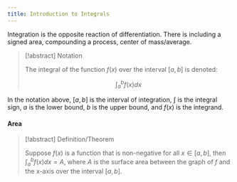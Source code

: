 ```yaml
---
title: Introduction to Integrals
---
```


Integration is the opposite reaction of differentiation. There is including a signed area, compounding a process, center of mass/average.
> [!abstract] Notation
> 
> The integral of the function $f(x)$ over the interval $[a, b]$ is denoted:
> 
> $$\int_{a}^{b}f(x)dx$$

In the notation above, $[a, b]$ is the interval of integration, $\int$ is the integral sign, $a$ is the lower bound, $b$ is the upper bound, and $f(x)$ is the integrand.

#### Area
> [!abstract] Definition/Theorem
> 
> Suppose $f(x)$ is a function that is non-negative for all $x \in [a, b]$, then $\int_{a}^b f(x)dx = A$, where $A$ is the surface area between the graph of $f$ and the x-axis over the interval $[a, b]$.

